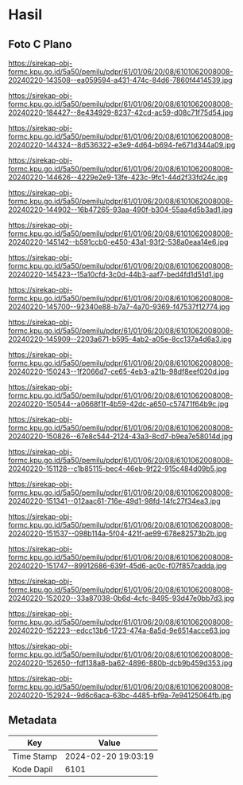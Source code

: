 # Hasil

## Foto C Plano

https://sirekap-obj-formc.kpu.go.id/5a50/pemilu/pdpr/61/01/06/20/08/6101062008008-20240220-143508--ea059594-a431-474c-84d6-7860f4414539.jpg

https://sirekap-obj-formc.kpu.go.id/5a50/pemilu/pdpr/61/01/06/20/08/6101062008008-20240220-184427--8e434929-8237-42cd-ac59-d08c71f75d54.jpg

https://sirekap-obj-formc.kpu.go.id/5a50/pemilu/pdpr/61/01/06/20/08/6101062008008-20240220-144324--8d536322-e3e9-4d64-b694-fe671d344a09.jpg

https://sirekap-obj-formc.kpu.go.id/5a50/pemilu/pdpr/61/01/06/20/08/6101062008008-20240220-144626--4229e2e9-13fe-423c-9fc1-44d2f33fd24c.jpg

https://sirekap-obj-formc.kpu.go.id/5a50/pemilu/pdpr/61/01/06/20/08/6101062008008-20240220-144902--16b47265-93aa-490f-b304-55aa4d5b3ad1.jpg

https://sirekap-obj-formc.kpu.go.id/5a50/pemilu/pdpr/61/01/06/20/08/6101062008008-20240220-145142--b591ccb0-e450-43a1-93f2-538a0eaa14e6.jpg

https://sirekap-obj-formc.kpu.go.id/5a50/pemilu/pdpr/61/01/06/20/08/6101062008008-20240220-145423--15a10cfd-3c0d-44b3-aaf7-bed4fd1d51d1.jpg

https://sirekap-obj-formc.kpu.go.id/5a50/pemilu/pdpr/61/01/06/20/08/6101062008008-20240220-145700--92340e88-b7a7-4a70-9369-f47537f12774.jpg

https://sirekap-obj-formc.kpu.go.id/5a50/pemilu/pdpr/61/01/06/20/08/6101062008008-20240220-145909--2203a671-b595-4ab2-a05e-8cc137a4d6a3.jpg

https://sirekap-obj-formc.kpu.go.id/5a50/pemilu/pdpr/61/01/06/20/08/6101062008008-20240220-150243--1f2066d7-ce65-4eb3-a21b-98df8eef020d.jpg

https://sirekap-obj-formc.kpu.go.id/5a50/pemilu/pdpr/61/01/06/20/08/6101062008008-20240220-150544--a0668f1f-4b59-42dc-a650-c57471f64b9c.jpg

https://sirekap-obj-formc.kpu.go.id/5a50/pemilu/pdpr/61/01/06/20/08/6101062008008-20240220-150826--67e8c544-2124-43a3-8cd7-b9ea7e58014d.jpg

https://sirekap-obj-formc.kpu.go.id/5a50/pemilu/pdpr/61/01/06/20/08/6101062008008-20240220-151128--c1b85115-bec4-46eb-9f22-915c484d09b5.jpg

https://sirekap-obj-formc.kpu.go.id/5a50/pemilu/pdpr/61/01/06/20/08/6101062008008-20240220-151341--012aac61-716e-49d1-98fd-14fc27f34ea3.jpg

https://sirekap-obj-formc.kpu.go.id/5a50/pemilu/pdpr/61/01/06/20/08/6101062008008-20240220-151537--098b114a-5f04-421f-ae99-678e82573b2b.jpg

https://sirekap-obj-formc.kpu.go.id/5a50/pemilu/pdpr/61/01/06/20/08/6101062008008-20240220-151747--89912686-639f-45d6-ac0c-f07f857cadda.jpg

https://sirekap-obj-formc.kpu.go.id/5a50/pemilu/pdpr/61/01/06/20/08/6101062008008-20240220-152020--33a87038-0b6d-4cfc-8495-93d47e0bb7d3.jpg

https://sirekap-obj-formc.kpu.go.id/5a50/pemilu/pdpr/61/01/06/20/08/6101062008008-20240220-152223--edcc13b6-1723-474a-8a5d-9e6514acce63.jpg

https://sirekap-obj-formc.kpu.go.id/5a50/pemilu/pdpr/61/01/06/20/08/6101062008008-20240220-152650--fdf138a8-ba62-4896-880b-dcb9b459d353.jpg

https://sirekap-obj-formc.kpu.go.id/5a50/pemilu/pdpr/61/01/06/20/08/6101062008008-20240220-152924--9d6c6aca-63bc-4485-bf9a-7e94125064fb.jpg


## Metadata

| Key        | Value               |
| ---------- | ------------------- |
| Time Stamp | 2024-02-20 19:03:19 |
| Kode Dapil | 6101                |



